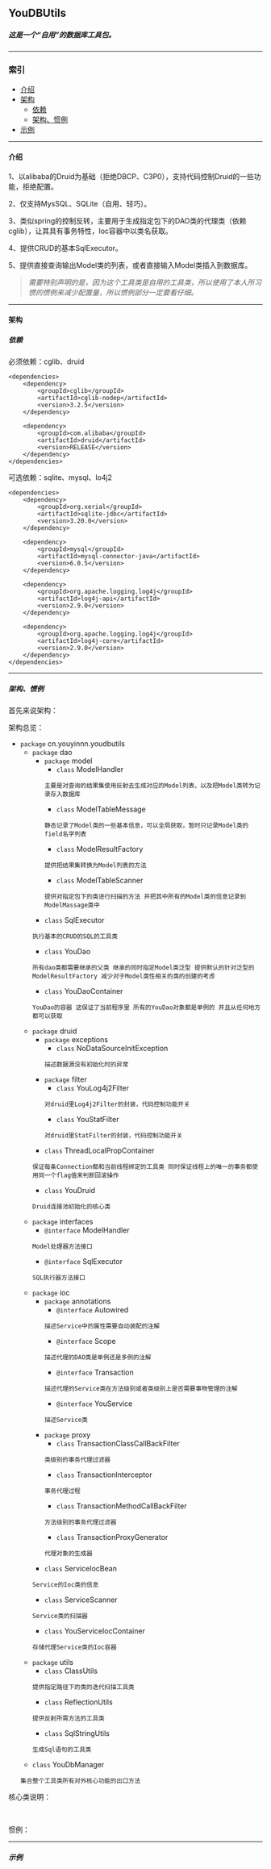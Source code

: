 ## YouDBUtils
##### 这是一个“自用”的数据库工具包。
- - -

### 索引
- [介绍](#介绍)
- [架构](#架构)
  - [依赖](#依赖)
  - [架构、惯例](#架构惯例)
- [示例](#示例)

- - -

<span id="介绍"/>

#### 介绍

1、以alibaba的Druid为基础（拒绝DBCP、C3P0），支持代码控制Druid的一些功能，拒绝配置。

2、仅支持MysSQL、SQLite（自用、轻巧）。

3、类似spring的控制反转，主要用于生成指定包下的DAO类的代理类（依赖cglib），让其具有事务特性，Ioc容器中以类名获取。

4、提供CRUD的基本SqlExecutor。

5、提供直接查询输出Model类的列表，或者直接输入Model类插入到数据库。

> *需要特别声明的是，因为这个工具类是自用的工具类，所以使用了本人所习惯的惯例来减少配置量，所以惯例部分一定要看仔细。*

- - -

<span id="架构"/>

#### 架构

<span id="依赖"/>

##### 依赖

必须依赖：cglib、druid
```
<dependencies>
    <dependency>
        <groupId>cglib</groupId>
        <artifactId>cglib-nodep</artifactId>
        <version>3.2.5</version>
    </dependency>

    <dependency>
        <groupId>com.alibaba</groupId>
        <artifactId>druid</artifactId>
        <version>RELEASE</version>
    </dependency>
</dependencies>
```
可选依赖：sqlite、mysql、lo4j2
```
<dependencies>
    <dependency>
        <groupId>org.xerial</groupId>
        <artifactId>sqlite-jdbc</artifactId>
        <version>3.20.0</version>
    </dependency>

    <dependency>
        <groupId>mysql</groupId>
        <artifactId>mysql-connector-java</artifactId>
        <version>6.0.5</version>
    </dependency>

    <dependency>
        <groupId>org.apache.logging.log4j</groupId>
        <artifactId>log4j-api</artifactId>
        <version>2.9.0</version>
    </dependency>

    <dependency>
        <groupId>org.apache.logging.log4j</groupId>
        <artifactId>log4j-core</artifactId>
        <version>2.9.0</version>
    </dependency>
</dependencies>
```

- - -

<span id="架构惯例"/>

##### 架构、惯例

首先来说架构：

架构总览：

- `package` cn.youyinnn.youdbutils
  - `package` dao
    - `package` model
      - `class` ModelHandler
      ```
      主要是对查询的结果集使用反射去生成对应的Model列表，以及把Model类转为记录存入数据库
      ```
      - `class` ModelTableMessage
      ```
      静态记录了Model类的一些基本信息，可以全局获取，暂时只记录Model类的field名字列表
      ```
      - `class` ModelResultFactory
      ```
      提供把结果集转换为Model列表的方法
      ```
      - `class` ModelTableScanner
      ```
      提供对指定包下的类进行扫描的方法 并把其中所有的Model类的信息记录到ModelMassage类中
      ```
    - `class` SqlExecutor
    ```
    执行基本的CRUD的SQL的工具类
    ```
    - `class` YouDao
    ```
    所有dao类都需要继承的父类 继承的同时指定Model类泛型 提供默认的针对泛型的ModelResultFactory 减少对于Model类性相关的类的创建的考虑
    ```
    - `class` YouDaoContainer
    ```
    YouDao的容器 这保证了当前程序里 所有的YouDao对象都是单例的 并且从任何地方都可以获取
    ```
  - `package` druid
    - `package` exceptions
      - `class` NoDataSourceInitException
      ```
      描述数据源没有初始化时的异常
      ```
    - `package` filter
      - `class` YouLog4j2Filter
      ```
      对druid里Log4j2Filter的封装，代码控制功能开关
      ```
      - `class` YouStatFilter
      ```
      对druid里StatFilter的封装，代码控制功能开关
      ```
    - `class` ThreadLocalPropContainer
    ```
    保证每条Connection都和当前线程绑定的工具类 同时保证线程上的唯一的事务都使用同一个flag值来判断回滚操作
    ```
    - `class` YouDruid
    ```
    Druid连接池初始化的核心类
    ```
  - `package` interfaces
    - `@interface` ModelHandler
    ```
    Model处理器方法接口
    ```
    - `@interface` SqlExecutor
    ```
    SQL执行器方法接口
    ```
  - `package` ioc
    - `package` annotations
      - `@interface` Autowired
      ```
      描述Service中的属性需要自动装配的注解
      ```
      - `@interface` Scope
      ```
      描述代理的DAO类是单例还是多例的注解
      ```
      - `@interface` Transaction
      ```
      描述代理的Service类在方法级别或者类级别上是否需要事物管理的注解
      ```
      - `@interface` YouService
      ```
      描述Service类
      ```
    - `package` proxy
      - `class` TransactionClassCallBackFilter
      ```
      类级别的事务代理过滤器
      ```
      - `class` TransactionInterceptor
      ```
      事务代理过程
      ```
      - `class` TransactionMethodCallBackFilter
      ```
      方法级别的事务代理过滤器
      ```
      - `class` TransactionProxyGenerator
      ```
      代理对象的生成器
      ```
    - `class` ServiceIocBean
    ```
    Service的Ioc类的信息
    ```
    - `class` ServiceScanner
    ```
    Service类的扫描器
    ```
    - `class` YouServiceIocContainer
    ```
    存储代理Service类的Ioc容器
    ```
  - `package` utils
    - `class` ClassUtils
    ```
    提供指定路径下的类的迭代扫描工具类
    ```
    - `class` ReflectionUtils
    ```
    提供反射所需方法的工具类
    ```
    - `class` SqlStringUtils
    ```
    生成Sql语句的工具类
    ```
  - `class` YouDbManager
  ```
  集合整个工具类所有对外核心功能的出口方法
  ```

核心类说明：



<br>

惯例：


- - -

<span id="示例"/>

##### 示例
